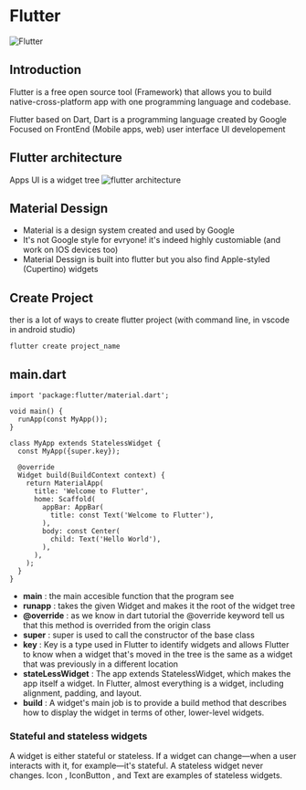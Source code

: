 # Flutter

![Flutter](http://engineering.letsnurture.com/wp-content/uploads/2018/07/flutter.png)

## Introduction

Flutter is a free open source tool (Framework) that allows you to build native-cross-platform app with one programming language and codebase.

Flutter based on Dart, Dart is a programming language created by Google Focused on FrontEnd (Mobile apps, web) user interface UI developement

## Flutter architecture

Apps UI is a widget tree
![flutter architecture](https://docs.flutter.dev/assets/images/docs/arch-overview/platform-channels.png)

## Material Dessign

- Material is a design system created and used by Google
- It's not Google style for evryone! it's indeed highly customiable (and work on IOS devices too)
- Material Dessign is built into flutter but you also find Apple-styled (Cupertino) widgets

## Create Project

ther is a lot of ways to create flutter project (with command line, in vscode in android studio)

```
flutter create project_name
```

## main.dart

```
import 'package:flutter/material.dart';

void main() {
  runApp(const MyApp());
}

class MyApp extends StatelessWidget {
  const MyApp({super.key});

  @override
  Widget build(BuildContext context) {
    return MaterialApp(
      title: 'Welcome to Flutter',
      home: Scaffold(
        appBar: AppBar(
          title: const Text('Welcome to Flutter'),
        ),
        body: const Center(
          child: Text('Hello World'),
        ),
      ),
    );
  }
}
```

- **main** : the main accesible function that the program see
- **runapp** : takes the given Widget and makes it the root of the widget tree
- **@override** : as we know in dart tutorial the @override keyword tell us that this method is overrided from the origin class
- **super** : super is used to call the constructor of the base class
- **key** : Key is a type used in Flutter to identify widgets and allows Flutter to know when a widget that's moved in the tree is the same as a widget that was previously in a different location
- **stateLessWidget** : The app extends StatelessWidget, which makes the app itself a widget. In Flutter, almost everything is a widget, including alignment, padding, and layout.
- **build** : A widget's main job is to provide a build method that describes how to display the widget in terms of other, lower-level widgets.

### Stateful and stateless widgets

A widget is either stateful or stateless. If a widget can change—when a user interacts with it, for example—it's stateful. A stateless widget never changes. Icon , IconButton , and Text are examples of stateless widgets.
